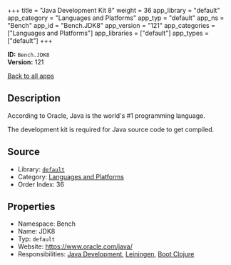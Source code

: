 ﻿+++
title = "Java Development Kit 8"
weight = 36
app_library = "default"
app_category = "Languages and Platforms"
app_typ = "default"
app_ns = "Bench"
app_id = "Bench.JDK8"
app_version = "121"
app_categories = ["Languages and Platforms"]
app_libraries = ["default"]
app_types = ["default"]
+++

**ID:** `Bench.JDK8`  
**Version:** 121  
<!--more-->

[Back to all apps](/apps/)

## Description
According to Oracle, Java is the world's #1 programming language.

The development kit is required for Java source code to get compiled.

## Source

* Library: [`default`](/app_libraries/default)
* Category: [Languages and Platforms](/app_categories/languages-and-platforms)
* Order Index: 36

## Properties

* Namespace: Bench
* Name: JDK8
* Typ: `default`
* Website: <https://www.oracle.com/java/>
* Responsibilities: [Java Development](/apps/Bench.Group.JavaDevelopment), [Leiningen](/apps/Bench.Leiningen), [Boot Clojure](/apps/Bench.BootClj)


